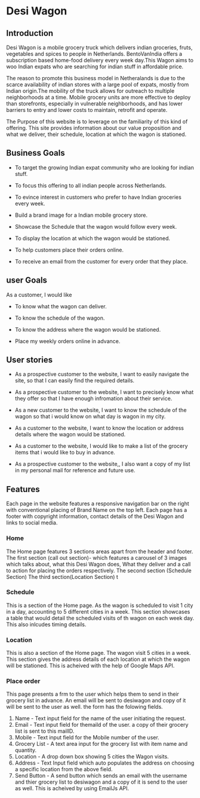# Desi Wagon
## Introduction
Desi Wagon is a mobile grocery truck which delivers indian groceries, fruts, vegetables and spices to people in Netherlands. BentoVanIndia offers a subscription based home-food delivery every week day.This Wagon aims to woo Indian expats who are searching for indian stuff in affordable price.

The reason to promote this business model in Netheralands is due to the scarce availability of indian stores with a large pool of expats, 
mostly from Indian origin.The mobility of the truck allows for outreach to multiple neighborhoods at a time.
 Mobile grocery units are more effective to deploy than storefronts, especially in vulnerable neighborhoods,
and has lower barriers to entry and lower costs to maintain, retrofit and operate.

The Purpose of this website is to leverage on the familiarity of this kind of offering. This site provides information about our value proposition 
and what we deliver, their schedule, location at which the wagon is stationed.

## Business Goals
*   To target the growing Indian expat community who are looking for indian stuff.

*   To focus this offering to all indian people across Netherlands.

*   To evince interest in customers who prefer to have Indian groceries every week.

*   Build a brand image for a Indian mobile grocery store.

*   Showcase the Schedule that the wagon would follow every week.

*   To display the location at which the wagon would be stationed.

*   To help customers place their orders online.

*   To receive an email from the customer for every order that they place.

## user Goals

As a customer, I would like 

*   To know what the wagon can deliver.

*   To know the schedule of the wagon.

*   To know the address where the wagon would be stationed.

*   Place my weekly orders online in advance.

##  User stories
*   As a prospective customer to the website, I want to easily navigate the site, so that I can easily find the required details.

*   As a prospective customer to the website, I want to precisely know what they offer so that I have enough infromation about their service.

*   As a new customer to the website, I want to know the schedule of the wagon so that i would know on what day is wagon in my city.

*   As a customer to the website, I want to know the location or address details where the wagon would be stationed.

*   As a customer to the website, I would like to make a list of the grocery items that i would like to buy in advance.

*   As a prospective customer to the website,, I also want a copy of my list in my personal mail for reference and future use.

## Features
Each page in the website features a responsive navigation bar on the right with conventional placing of Brand Name on the top left. Each page has a footer with copyright information, contact details of the Desi Wagon and links to social media.

### Home
The Home page features 3 sections areas apart from the header and footer.
The first section (call out section)- which features a carousel of 3 images which talks about, what this Desi Wagon does, What they deliver and a call to action for placing the orders respectively.
The second section (Schedule Section) 
The third section(Location Section) t

### Schedule
This is a section of the Home page. As the wagon is scheduled to visit 1 city in a day, accounting to 5 different cities in a week. This section showcases a table that would detail the scheduled visits of th wagon on each week day. This also inlcudes timing details.

### Location
This is also a section of the Home page. The wagon visit 5 cities in a week. This section gives the address details of each location at which the wagon will be stationed. This is acheived with the help of Google Maps API.

### Place order
This page presents a frm to the user which helps them to send in their grocery list in advance. An email will be sent to desiwagon and copy of it will be sent to the user as well. 
the form has the folowing fields.
1.  Name - Text input field for the name of the user initiating the request.
2.  Email - Text input field for themaild of the user. a copy of their grocery list is sent to this mailID.
3.  Mobile - Text input field for the Mobile number of the user.
4.  Grocery List - A text area input for the grocery list with item name and quantity.
5.  Location -  A drop down box showing 5 cities the Wagon visits.
6.  Address  - Text Input field which auto populates the address on choosing a specific location from the above field.
7. Send Button - A send button which sends an email with the username and thier grocery list to desiwagon and a copy of it is send to the user as well.
    This is acheived by using EmailJs API.
